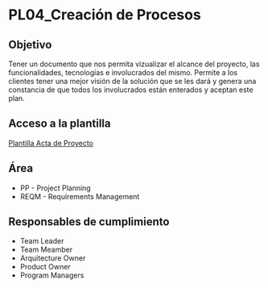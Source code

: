 # PL04_Creación de Procesos

## Objetivo
Tener un documento que nos permita vizualizar el alcance del proyecto, las funcionalidades, tecnologías e involucrados del mismo. Permite a los clientes tener una mejor visión de la solución que se les dará y genera una constancia de que todos los involucrados están enterados y aceptan este plan. 

## Acceso a la plantilla 
[Plantilla Acta de Proyecto](https://docs.google.com/document/d/1n88LLVLSpnOrAmuAc6K9yasGuKbQ6kaWNaEi_9ouu_Q/edit?usp=sharing)

## Área
* PP - Project Planning 
* REQM - Requirements Management

## Responsables de cumplimiento
* Team Leader
* Team Meamber
* Arquitecture Owner
* Product Owner
* Program Managers
